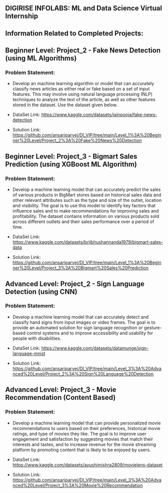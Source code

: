 ## DIGIRISE INFOLABS: ML and Data Science Virtual Internship

## Information Related to Completed Projects:

## Beginner Level: Project_2 - Fake News Detection (using ML Algorithms)

### Problem Statement:

- Develop an machine learning algorithm or model that can accurately classify news articles as either real or fake based on a set of input features. This may involve using natural language processing (NLP) techniques to analyze the text of the article, as well as other features stored in the dataset. Use the dataset given below.

- DataSet Link: https://www.kaggle.com/datasets/jainpooja/fake-news-detection

- Solution Link: https://github.com/ansariparvej/DI_VIP/tree/main/Level_1%3A%20Beginner%20Level/Project_2%3A%20Fake%20News%20Detection


## Beginner Level: Project_3 - Bigmart Sales Prediction (using XGBoost ML Algorithm)

### Problem Statement:

- Develop a machine learning model that can accurately predict the sales of various products in BigMart stores based on historical sales data and other relevant attributes such as the type and size of the outlet, location and visibility. The goal is to use this model to identify key factors that influence sales and to make recommendations for improving sales and profitability. The dataset contains information on various products sold across different outlets and their sales performance over a period of time.

- DataSet Link: https://www.kaggle.com/datasets/brijbhushannanda1979/bigmart-sales-data

- Solution Link: https://github.com/ansariparvej/DI_VIP/tree/main/Level_1%3A%20Beginner%20Level/Project_3%3A%20Bigmart%20Sales%20Prediction


## Advanced Level: Project_2 - Sign Language Detection (using CNN)

### Problem Statement:

- Develop a machine learning model that can accurately detect and classify hand signs from input images or video frames. The goal is to provide an automated solution for sign language recognition or gesture-based control systems and to improve accessibility and usability for people with disabilities. 

- DataSet Link: https://www.kaggle.com/datasets/datamunge/sign-language-mnist

- Solution Link: https://github.com/ansariparvej/DI_VIP/tree/main/Level_3%3A%20Advanced%20Level/Project_2%3A%20Sign%20Language%20Detection


## Advanced Level: Project_3 - Movie Recommendation (Content Based)

### Problem Statement:

- Develop a machine learning model that can provide personalized movie recommendations to users based on their preferences, historical movie ratings, and type of movies they like. The goal is to improve user engagement and satisfaction by suggesting movies that match their interests and tastes, and to increase revenue for the movie streaming platform by promoting content that is likely to be enjoyed by users.

- DataSet Link: https://www.kaggle.com/datasets/ayushimishra2809/movielens-dataset

- Solution Link: https://github.com/ansariparvej/DI_VIP/tree/main/Level_3%3A%20Advanced%20Level/Project_3%3A%20Movie%20Recommendation
